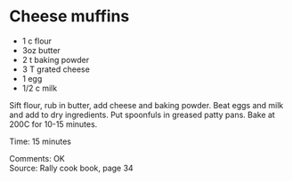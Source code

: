 # Cheese muffins

* 1 c flour
* 3oz butter
* 2 t baking powder
* 3 T grated cheese
* 1 egg
* 1/2 c milk

Sift flour, rub in butter, add cheese and baking powder.  Beat eggs and milk and add to dry ingredients.  Put spoonfuls in greased patty pans.  Bake at 200C for 10-15 minutes.

Time: 15 minutes  

Comments: OK  
Source: Rally cook book, page 34

